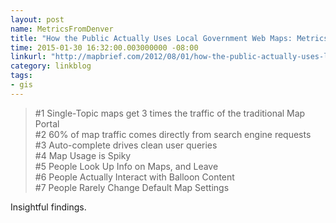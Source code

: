 ```yaml
---
layout: post
name: MetricsFromDenver
title: "How the Public Actually Uses Local Government Web Maps: Metrics from Denver"
time: 2015-01-30 16:32:00.003000000 -08:00
linkurl: "http://mapbrief.com/2012/08/01/how-the-public-actually-uses-local-government-web-maps-metrics-from-denver/"
category: linkblog
tags:
- gis
---
```


<blockquote>
    #1 Single-Topic maps get 3 times the traffic of the traditional Map Portal <br />
    #2 60% of map traffic comes directly from search engine requests <br />
    #3 Auto-complete drives clean user queries <br />
    #4 Map Usage is Spiky <br />
    #5 People Look Up Info on Maps, and Leave <br />
    #6 People Actually Interact with Balloon Content <br/>
    #7 People Rarely Change Default Map Settings
</blockquote>
<p>Insightful findings.</p>